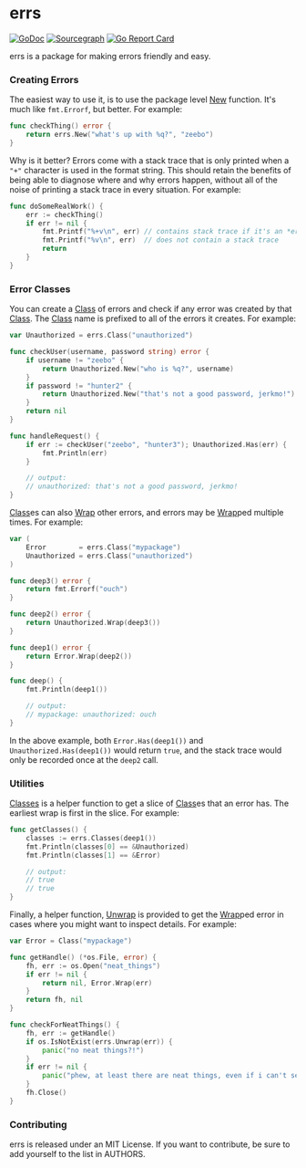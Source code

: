 # errs

[![GoDoc](https://godoc.org/github.com/zeebo/errs?status.svg)](https://godoc.org/github.com/zeebo/errs)
[![Sourcegraph](https://sourcegraph.com/github.com/zeebo/errs/-/badge.svg)](https://sourcegraph.com/github.com/zeebo/errs?badge)
[![Go Report Card](https://goreportcard.com/badge/github.com/zeebo/errs)](https://goreportcard.com/report/github.com/zeebo/errs)

errs is a package for making errors friendly and easy.

### Creating Errors

The easiest way to use it, is to use the package level [New][New] function.
It's much like `fmt.Errorf`, but better. For example:

```go
func checkThing() error {
	return errs.New("what's up with %q?", "zeebo")
}
```

Why is it better? Errors come with a stack trace that is only printed
when a `"+"` character is used in the format string. This should retain the
benefits of being able to diagnose where and why errors happen, without all of
the noise of printing a stack trace in every situation. For example:

```go
func doSomeRealWork() {
	err := checkThing()
	if err != nil {
		fmt.Printf("%+v\n", err) // contains stack trace if it's an *errs.Error
		fmt.Printf("%v\n", err)  // does not contain a stack trace
		return
	}
}
```

### Error Classes

You can create a [Class][Class] of errors and check if any error was created by
that [Class][Class]. The [Class][Class] name is prefixed to all of the errors
it creates. For example:

```go
var Unauthorized = errs.Class("unauthorized")

func checkUser(username, password string) error {
	if username != "zeebo" {
		return Unauthorized.New("who is %q?", username)
	}
	if password != "hunter2" {
		return Unauthorized.New("that's not a good password, jerkmo!")
	}
	return nil
}

func handleRequest() {
	if err := checkUser("zeebo", "hunter3"); Unauthorized.Has(err) {
		fmt.Println(err)
	}

	// output:
	// unauthorized: that's not a good password, jerkmo!
}
```

[Class][Class]es can also [Wrap][Wrap] other errors, and errors may be
[Wrap][Wrap]ped multiple times. For example:

```go
var (
	Error        = errs.Class("mypackage")
	Unauthorized = errs.Class("unauthorized")
)

func deep3() error {
	return fmt.Errorf("ouch")
}

func deep2() error {
	return Unauthorized.Wrap(deep3())
}

func deep1() error {
	return Error.Wrap(deep2())
}

func deep() {
	fmt.Println(deep1())

	// output:
	// mypackage: unauthorized: ouch
}
```

In the above example, both `Error.Has(deep1())` and `Unauthorized.Has(deep1())`
would return `true`, and the stack trace would only be recorded once at the
`deep2` call.

### Utilities

[Classes][Classes] is a helper function to get a slice of [Class][Class]es
that an error has. The earliest wrap is first in the slice. For example:

```go
func getClasses() {
	classes := errs.Classes(deep1())
	fmt.Println(classes[0] == &Unauthorized)
	fmt.Println(classes[1] == &Error)

	// output:
	// true
	// true
}
```

Finally, a helper function, [Unwrap][Unwrap] is provided to get the
[Wrap][Wrap]ped error in cases where you might want to inspect details. For
example:

```go
var Error = Class("mypackage")

func getHandle() (*os.File, error) {
	fh, err := os.Open("neat_things")
	if err != nil {
		return nil, Error.Wrap(err)
	}
	return fh, nil
}

func checkForNeatThings() {
	fh, err := getHandle()
	if os.IsNotExist(errs.Unwrap(err)) {
		panic("no neat things?!")
	}
	if err != nil {
		panic("phew, at least there are neat things, even if i can't see them")
	}
	fh.Close()
}
```

### Contributing

errs is released under an MIT License. If you want to contribute, be sure to
add yourself to the list in AUTHORS.


[New]: https://godoc.org/github.com/zeebo/errs#New
[Class]: https://godoc.org/github.com/zeebo/errs#Class
[Wrap]: https://godoc.org/github.com/zeebo/errs#Class.Wrap
[Unwrap]: https://godoc.org/github.com/zeebo/errs#Unwrap
[Classes]: https://godoc.org/github.com/zeebo/errs#Classes
